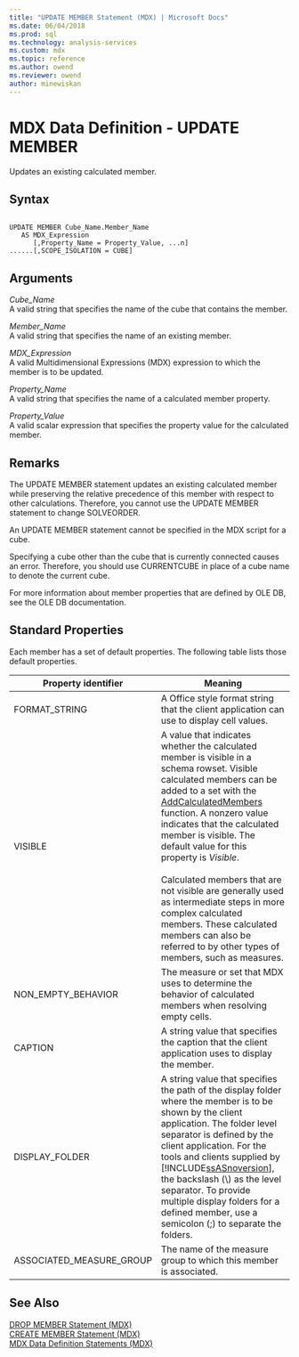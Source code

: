 ```yaml
---
title: "UPDATE MEMBER Statement (MDX) | Microsoft Docs"
ms.date: 06/04/2018
ms.prod: sql
ms.technology: analysis-services
ms.custom: mdx
ms.topic: reference
ms.author: owend
ms.reviewer: owend
author: minewiskan
---
```

# MDX Data Definition - UPDATE MEMBER


  Updates an existing calculated member.  
  
## Syntax  
  
```  
  
UPDATE MEMBER Cube_Name.Member_Name   
   AS MDX_Expression  
      [,Property_Name = Property_Value, ...n]  
......[,SCOPE_ISOLATION = CUBE]  
```  
  
## Arguments  
 *Cube_Name*  
 A valid string that specifies the name of the cube that contains the member.  
  
 *Member_Name*  
 A valid string that specifies the name of an existing member.  
  
 *MDX_Expression*  
 A valid Multidimensional Expressions (MDX) expression to which the member is to be updated.  
  
 *Property_Name*  
 A valid string that specifies the name of a calculated member property.  
  
 *Property_Value*  
 A valid scalar expression that specifies the property value for the calculated member.  
  
## Remarks  
 The UPDATE MEMBER statement updates an existing calculated member while preserving the relative precedence of this member with respect to other calculations. Therefore, you cannot use the UPDATE MEMBER statement to change SOLVEORDER.  
  
 An UPDATE MEMBER statement cannot be specified in the MDX script for a cube.  
  
 Specifying a cube other than the cube that is currently connected causes an error. Therefore, you should use CURRENTCUBE in place of a cube name to denote the current cube.  
  
 For more information about member properties that are defined by OLE DB, see the OLE DB documentation.  
  
## Standard Properties  
 Each member has a set of default properties. The following table lists those default properties.  
  
|Property identifier|Meaning|  
|-------------------------|-------------|  
|FORMAT_STRING|A Office style format string that the client application can use to display cell values.|  
|VISIBLE|A value that indicates whether the calculated member is visible in a schema rowset. Visible calculated members can be added to a set with the [AddCalculatedMembers](../mdx/addcalculatedmembers-mdx.md) function. A nonzero value indicates that the calculated member is visible. The default value for this property is *Visible*.<br /><br /> Calculated members that are not visible are generally used as intermediate steps in more complex calculated members. These calculated members can also be referred to by other types of members, such as measures.|  
|NON_EMPTY_BEHAVIOR|The measure or set that MDX uses to determine the behavior of calculated members when resolving empty cells.|  
|CAPTION|A string value that specifies the caption that the client application uses to display the member.|  
|DISPLAY_FOLDER|A string value that specifies the path of the display folder where the member is to be shown by the client application. The folder level separator is defined by the client application. For the tools and clients supplied by [!INCLUDE[ssASnoversion](../includes/ssasnoversion-md.md)], the backslash (\\) as the level separator. To provide multiple display folders for a defined member, use a semicolon (;) to separate the folders.|  
|ASSOCIATED_MEASURE_GROUP|The name of the measure group to which this member is associated.|  
  
## See Also  
 [DROP MEMBER Statement &#40;MDX&#41;](../mdx/mdx-data-definition-drop-member.md)   
 [CREATE MEMBER Statement &#40;MDX&#41;](../mdx/mdx-data-definition-create-member.md)   
 [MDX Data Definition Statements &#40;MDX&#41;](../mdx/mdx-data-definition-statements-mdx.md)  
  
  
